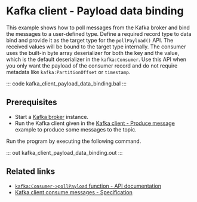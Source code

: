# Kafka client - Payload data binding

This example shows how to poll messages from the Kafka broker and bind the messages to a user-defined type. Define a required record type to data bind and provide it as the target type for the `pollPayload()` API. The received values will be bound to the target type internally. The consumer uses the built-in byte array deserializer for both the key and the value, which is the default deserializer in the `kafka:Consumer`. Use this API when you only want the payload of the consumer record and do not require metadata like `kafka:PartitionOffset` or `timestamp`.

::: code kafka_client_payload_data_binding.bal :::

## Prerequisites
- Start a [Kafka broker](https://kafka.apache.org/quickstart) instance.
- Run the Kafka client given in the [Kafka client - Produce message](/learn/by-example/kafka-client-produce-message) example to produce some messages to the topic.

Run the program by executing the following command.

::: out kafka_client_payload_data_binding.out :::

## Related links
- [`kafka:Consumer->pollPayload` function - API documentation](https://lib.ballerina.io/ballerinax/kafka/latest/clients/Consumer#pollPayload)
- [Kafka client consume messages - Specification](https://github.com/ballerina-platform/module-ballerinax-kafka/blob/master/docs/spec/spec.md#422-consume-messages)
